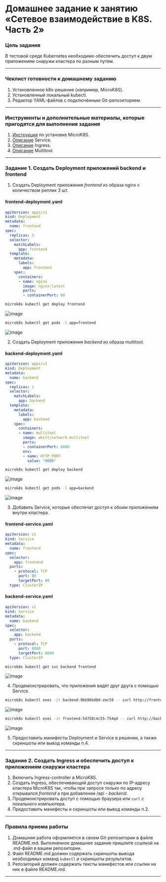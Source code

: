# Домашнее задание к занятию «Сетевое взаимодействие в K8S. Часть 2»

### Цель задания

В тестовой среде Kubernetes необходимо обеспечить доступ к двум приложениям снаружи кластера по разным путям.

------

### Чеклист готовности к домашнему заданию

1. Установленное k8s-решение (например, MicroK8S).
2. Установленный локальный kubectl.
3. Редактор YAML-файлов с подключённым Git-репозиторием.

------

### Инструменты и дополнительные материалы, которые пригодятся для выполнения задания

1. [Инструкция](https://microk8s.io/docs/getting-started) по установке MicroK8S.
2. [Описание](https://kubernetes.io/docs/concepts/services-networking/service/) Service.
3. [Описание](https://kubernetes.io/docs/concepts/services-networking/ingress/) Ingress.
4. [Описание](https://github.com/wbitt/Network-MultiTool) Multitool.

------

### Задание 1. Создать Deployment приложений backend и frontend

1. Создать Deployment приложения _frontend_ из образа nginx с количеством реплик 3 шт.

#### frontend-deployment.yaml

```yaml
apiVersion: apps/v1
kind: Deployment
metadata:
  name: frontend
spec:
  replicas: 3
  selector:
    matchLabels:
      app: frontend
  template:
    metadata:
      labels:
        app: frontend
    spec:
      containers:
      - name: nginx
        image: nginx:latest
        ports:
        - containerPort: 80
```
```bash
microk8s kubectl get deploy frontend
```
![image](https://github.com/user-attachments/assets/23a8c47b-acb8-48ad-9d64-21a2c7dd9f24)

```bash
microk8s kubectl get pods -l app=frontend
```
![image](https://github.com/user-attachments/assets/24545bac-f66b-4a0f-b5e5-24fdfe01c97a)


2. Создать Deployment приложения _backend_ из образа multitool. 

#### backend-deployment.yaml

```yaml
apiVersion: apps/v1
kind: Deployment
metadata:
  name: backend
spec:
  replicas: 1
  selector:
    matchLabels:
      app: backend
  template:
    metadata:
      labels:
        app: backend
    spec:
      containers:
      - name: multitool
        image: wbitt/network-multitool
        ports:
        - containerPort: 8080
        env:
        - name: HTTP_PORT
          value: "8080"
```
```bash
microk8s kubectl get deploy backend
```
![image](https://github.com/user-attachments/assets/069d1ff0-14c9-4b2c-b43e-13fc33e625e2)

```bash
microk8s kubectl get pods -l app=backend
```

![image](https://github.com/user-attachments/assets/64b4c31a-80ad-49db-a90d-1fa4405788c4)

3. Добавить Service, которые обеспечат доступ к обоим приложениям внутри кластера. 

#### frontend-service.yaml

```yaml
apiVersion: v1
kind: Service
metadata:
  name: frontend
spec:
  selector:
    app: frontend
  ports:
    - protocol: TCP
      port: 80
      targetPort: 80
  type: ClusterIP
```

#### backend-service.yaml

```yaml
apiVersion: v1
kind: Service
metadata:
  name: backend
spec:
  selector:
    app: backend
  ports:
    - protocol: TCP
      port: 8080
      targetPort: 8080
  type: ClusterIP
```
```bash
microk8s kubectl get svc backend frontend
```

![image](https://github.com/user-attachments/assets/cf7ea168-859e-4e61-a895-3c58c1a68147)

4. Продемонстрировать, что приложения видят друг друга с помощью Service.

```bash
microk8s kubectl exec -it backend-9bb96bd8d-zmc59 -- curl http://frontend
```

![image](https://github.com/user-attachments/assets/1f967750-b167-42a1-a3a9-f567e36adc59)

```bash
microk8s kubectl exec -it frontend-54758c4c55-754q4 -- curl http://backend:8080
```
![image](https://github.com/user-attachments/assets/bb7fd451-1f7e-4526-a195-49a146d241b4)


5. Предоставить манифесты Deployment и Service в решении, а также скриншоты или вывод команды п.4.

------

### Задание 2. Создать Ingress и обеспечить доступ к приложениям снаружи кластера

1. Включить Ingress-controller в MicroK8S.
2. Создать Ingress, обеспечивающий доступ снаружи по IP-адресу кластера MicroK8S так, чтобы при запросе только по адресу открывался _frontend_ а при добавлении /api - _backend_.
3. Продемонстрировать доступ с помощью браузера или `curl` с локального компьютера.
4. Предоставить манифесты и скриншоты или вывод команды п.2.

------

### Правила приема работы

1. Домашняя работа оформляется в своем Git-репозитории в файле README.md. Выполненное домашнее задание пришлите ссылкой на .md-файл в вашем репозитории.
2. Файл README.md должен содержать скриншоты вывода необходимых команд `kubectl` и скриншоты результатов.
3. Репозиторий должен содержать тексты манифестов или ссылки на них в файле README.md.

------
